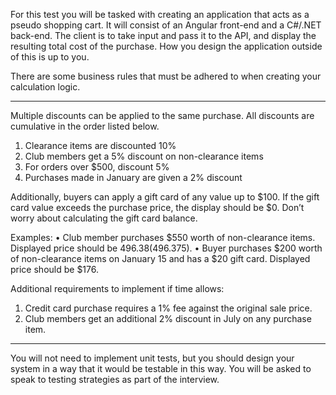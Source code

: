 For this test you will be tasked with creating an application that acts as a pseudo shopping cart. It will consist of an Angular front-end and a C#/.NET back-end. The client is to take input and pass it to the API, and display the resulting total cost of the purchase. How you design the application outside of this is up to you.

There are some business rules that must be adhered to when creating your calculation logic.

-----------------------------------------

Multiple discounts can be applied to the same purchase. All discounts are cumulative in the order listed below.

1.	Clearance items are discounted 10%
2.	Club members get a 5% discount on non-clearance items
3.	For orders over $500, discount 5%
4.	Purchases made in January are given a 2% discount

Additionally, buyers can apply a gift card of any value up to $100. If the gift card value exceeds the purchase price, the display should be $0. Don’t worry about calculating the gift card balance.

Examples:
•	Club member purchases $550 worth of non-clearance items. Displayed price should be $496.38 ($496.375).
•	Buyer purchases $200 worth of non-clearance items on January 15 and has a $20 gift card. Displayed price should be $176.

Additional requirements to implement if time allows:

1.	Credit card purchase requires a 1% fee against the original sale price.
2.	Club members get an additional 2% discount in July on any purchase item.

-----------------------------------------

You will not need to implement unit tests, but you should design your system in a way that it would be testable in this way. You will be asked to speak to testing strategies as part of the interview.